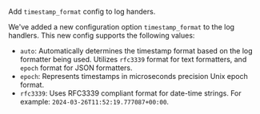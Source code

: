 Add `timestamp_format` config to log handers.

We've added a new configuration option `timestamp_format` to the log handlers.
This new config supports the following values:

- `auto`: Automatically determines the timestamp format based on the log formatter being used.
  Utilizes `rfc3339` format for text formatters, and `epoch` format for JSON formatters.
- `epoch`: Represents timestamps in microseconds precision Unix epoch format.
- `rfc3339`: Uses RFC3339 compliant format for date-time strings. For example: `2024-03-26T11:52:19.777087+00:00`.

